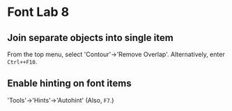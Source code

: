 # Font Lab 8

## Join separate objects into single item

From the top menu, select 'Contour'->'Remove Overlap'. Alternatively, enter
`Ctrl++F10`.

## Enable hinting on font items

'Tools'->'Hints'->'Autohint' (Also, `F7`.)
